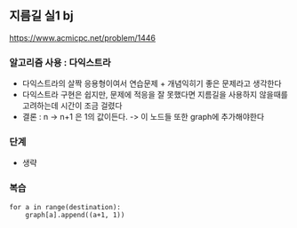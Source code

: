## 지름길 실1 bj
https://www.acmicpc.net/problem/1446

### 알고리즘 사용 : 다익스트라
- 다익스트라의 살짝 응용형이여서 연습문제 + 개념익히기 좋은 문제라고 생각한다
- 다익스트라 구현은 쉽지만, 문제에 적응을 잘 못했다면 지름길을 사용하지 않을때를 고려하는데 시간이 조금 걸렸다
- 결론 : n -> n+1 은 1의 값이든다. -> 이 노드들 또한 graph에 추가해야한다


### 단계
- 생략 


### 복습
```
for a in range(destination):
    graph[a].append((a+1, 1))
```